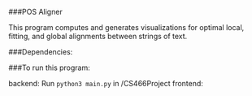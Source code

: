 ###POS Aligner

This program computes and generates visualizations for optimal local, fitting, and global alignments between strings of text.


###Dependencies:


###To run this program:

backend:
Run ```python3 main.py``` in /CS466Project
frontend:
